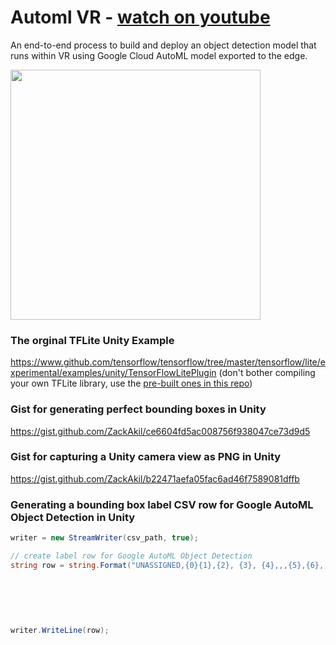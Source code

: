 # Automl VR - [watch on youtube](https://www.youtube.com/watch?v=igaYzWov3Sw)
An end-to-end process to build and deploy an object detection model that runs within VR using Google Cloud AutoML model exported to the edge.

<img height="400" src="factory.gif">

### The orginal TFLite Unity Example
https://www.github.com/tensorflow/tensorflow/tree/master/tensorflow/lite/experimental/examples/unity/TensorFlowLitePlugin
(don't bother compiling your own TFLite library, use the [pre-built ones in this repo](https://github.com/ZackAkil/automl-vr/tree/master/Unity%20TFLite%20libraries))

### Gist for generating perfect bounding boxes in Unity
https://gist.github.com/ZackAkil/ce6604fd5ac008756f938047ce73d9d5

### Gist for capturing a Unity camera view as PNG in Unity
https://gist.github.com/ZackAkil/b22471aefa05fac6ad46f7589081dffb

### Generating a bounding box label CSV row for Google AutoML Object Detection in Unity
```csharp
writer = new StreamWriter(csv_path, true);

// create label row for Google AutoML Object Detection
string row = string.Format("UNASSIGNED,{0}{1},{2}, {3}, {4},,,{5},{6},,", "BUCKET_LOCATION",
                                                                               file_name,
                                                                               label_name,
                                                                               x_relative_min,
                                                                               y_relative_min,
                                                                               x_relative_max,
                                                                               y_relative_max);
writer.WriteLine(row);
```
